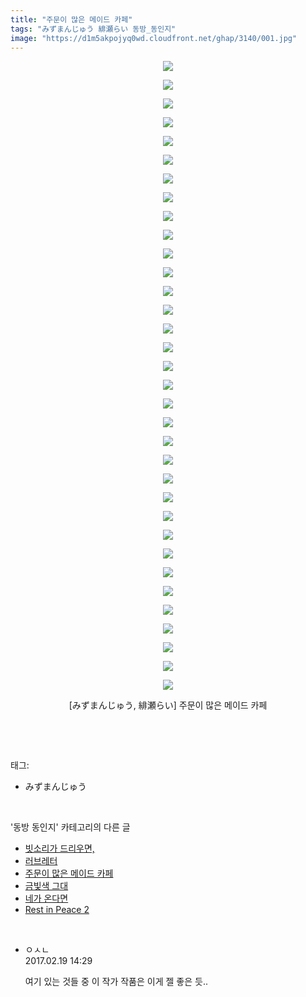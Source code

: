 ```yaml
---
title: "주문이 많은 메이드 카페"
tags: "みずまんじゅう 緋瀬らい 동방_동인지"
image: "https://d1m5akpojyq0wd.cloudfront.net/ghap/3140/001.jpg"
---
```

<div class="article">
<p style="text-align: center; clear: none; float: none;"><img src="{{ site.imgserver6 }}/ghap/3140/001.jpg"/></p>
<p style="text-align: center; clear: none; float: none;"><img src="{{ site.imgserver6 }}/ghap/3140/002.jpg"/></p>
<p style="text-align: center; clear: none; float: none;"><img src="{{ site.imgserver6 }}/ghap/3140/003.jpg"/></p>
<p style="text-align: center; clear: none; float: none;"><img src="{{ site.imgserver6 }}/ghap/3140/004.jpg"/></p>
<p style="text-align: center; clear: none; float: none;"><img src="{{ site.imgserver6 }}/ghap/3140/005.jpg"/></p>
<p style="text-align: center; clear: none; float: none;"><img src="{{ site.imgserver6 }}/ghap/3140/006.jpg"/></p>
<p style="text-align: center; clear: none; float: none;"><img src="{{ site.imgserver6 }}/ghap/3140/007.jpg"/></p>
<p style="text-align: center; clear: none; float: none;"><img src="{{ site.imgserver6 }}/ghap/3140/008.jpg"/></p>
<p style="text-align: center; clear: none; float: none;"><img src="{{ site.imgserver6 }}/ghap/3140/009.jpg"/></p>
<p style="text-align: center; clear: none; float: none;"><img src="{{ site.imgserver6 }}/ghap/3140/010.jpg"/></p>
<p style="text-align: center; clear: none; float: none;"><img src="{{ site.imgserver6 }}/ghap/3140/011.jpg"/></p>
<p style="text-align: center; clear: none; float: none;"><img src="{{ site.imgserver6 }}/ghap/3140/012.jpg"/></p>
<p style="text-align: center; clear: none; float: none;"><img src="{{ site.imgserver6 }}/ghap/3140/013.jpg"/></p>
<p style="text-align: center; clear: none; float: none;"><img src="{{ site.imgserver6 }}/ghap/3140/014.jpg"/></p>
<p style="text-align: center; clear: none; float: none;"><img src="{{ site.imgserver6 }}/ghap/3140/015.jpg"/></p>
<p style="text-align: center; clear: none; float: none;"><img src="{{ site.imgserver6 }}/ghap/3140/016.jpg"/></p>
<p style="text-align: center; clear: none; float: none;"><img src="{{ site.imgserver6 }}/ghap/3140/017.jpg"/></p>
<p style="text-align: center; clear: none; float: none;"><img src="{{ site.imgserver6 }}/ghap/3140/018.jpg"/></p>
<p style="text-align: center; clear: none; float: none;"><img src="{{ site.imgserver6 }}/ghap/3140/019.jpg"/></p>
<p style="text-align: center; clear: none; float: none;"><img src="{{ site.imgserver6 }}/ghap/3140/020.jpg"/></p>
<p style="text-align: center; clear: none; float: none;"><img src="{{ site.imgserver6 }}/ghap/3140/021.jpg"/></p>
<p style="text-align: center; clear: none; float: none;"><img src="{{ site.imgserver6 }}/ghap/3140/022.jpg"/></p>
<p style="text-align: center; clear: none; float: none;"><img src="{{ site.imgserver6 }}/ghap/3140/023.jpg"/></p>
<p style="text-align: center; clear: none; float: none;"><img src="{{ site.imgserver6 }}/ghap/3140/024.jpg"/></p>
<p style="text-align: center; clear: none; float: none;"><img src="{{ site.imgserver6 }}/ghap/3140/025.jpg"/></p>
<p style="text-align: center; clear: none; float: none;"><img src="{{ site.imgserver6 }}/ghap/3140/026.jpg"/></p>
<p style="text-align: center; clear: none; float: none;"><img src="{{ site.imgserver6 }}/ghap/3140/027.jpg"/></p>
<p style="text-align: center; clear: none; float: none;"><img src="{{ site.imgserver6 }}/ghap/3140/028.jpg"/></p>
<p style="text-align: center; clear: none; float: none;"><img src="{{ site.imgserver6 }}/ghap/3140/029.jpg"/></p>
<p style="text-align: center; clear: none; float: none;"><img src="{{ site.imgserver6 }}/ghap/3140/030.jpg"/></p>
<p style="text-align: center; clear: none; float: none;"><img src="{{ site.imgserver6 }}/ghap/3140/031.jpg"/></p>
<p style="text-align: center; clear: none; float: none;"><img src="{{ site.imgserver6 }}/ghap/3140/032.jpg"/></p>
<p style="text-align: center; clear: none; float: none;"><img src="{{ site.imgserver6 }}/ghap/3140/033.jpg"/></p>
<p style="text-align: center; clear: none; float: none;"><img src="{{ site.imgserver6 }}/ghap/3140/034.jpg"/></p>
<p style="text-align: center; clear: none; float: none;">[みずまんじゅう, 緋瀬らい] 주문이 많은 메이드 카페</p>
<p><br/></p>
</div><br/>
<div class="tagTrail">
<p>태그: </p>
<ul>
<li>みずまんじゅう</li>
</ul>
</div><br/>
<div class="another">
<p>'동방 동인지' 카테고리의 다른 글</p>
<ul>
<li><a href="/ghap_3143">빗소리가 드리우면,</a></li>
<li><a href="/ghap_3142">러브레터</a></li>
<li><a href="/ghap_3140">주문이 많은 메이드 카페</a></li>
<li><a href="/ghap_3139">금빛색 그대</a></li>
<li><a href="/ghap_3138">네가 온다면</a></li>
<li><a href="/ghap_3137">Rest in Peace 2</a></li>
</ul>
</div><br/>
<div class="cb_module cb_fluid">
<div class="cb_wrt cb_profile">
<div class="comment">
<ul>
<li class="cb_thumb_off" id="comment14918995">
<div class="cb_comment_area">
<div class="cb_info_area">
<div class="cb_section">
<span class="cb_nick_name">ㅇㅅㄴ</span>
</div>
<div class="cb_section">
<span class="cb_date">2017.02.19 14:29 </span>
</div>
</div>
<div class="cb_dsc_comment">
<p class="cb_dsc">
											여기 있는 것들 중 이 작가 작품은 이게 젤 좋은 듯..
										</p>
</div>
</div></li>
</ul>
</div>
</div><!-- commentList close -->
</div><br/>
